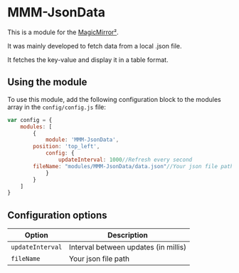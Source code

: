 # MMM-JsonData

This is a module for the [MagicMirror²](https://github.com/MichMich/MagicMirror/).

It was mainly developed to fetch data from a local .json file.

It fetches the key-value and display it in a table format.

## Using the module

To use this module, add the following configuration block to the modules array in the `config/config.js` file:
```js
var config = {
    modules: [
        {
            module: 'MMM-JsonData',
	    position: 'top_left',
            config: {
                updateInterval: 1000//Refresh every second
		fileName: "modules/MMM-JsonData/data.json"//Your json file path
            }
        }
    ]
}
```

## Configuration options

| Option           | Description
|----------------- |-----------
| `updateInterval` | Interval between updates (in millis)
| `fileName`       | Your json file path